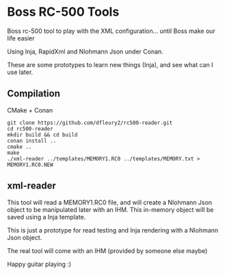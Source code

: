 # Boss RC-500 Tools
Boss rc-500 tool to play with the XML configuration... until Boss make our life easier

Using Inja, RapidXml and Nlohmann Json under Conan.

These are some prototypes to learn new things (Inja), and see what can I use later.

## Compilation

CMake + Conan

```
git clone https://github.com/dfleury2/rc500-reader.git
cd rc500-reader
mkdir build && cd build
conan install ..
cmake ..
make
./xml-reader ../templates/MEMORY1.RC0 ../templates/MEMORY.txt > MEMORY1.RC0.NEW
```


## xml-reader

This tool will read a MEMORY1.RC0 file, and will create a Nlohmann Json object to be manipulated later
with an IHM. This in-memory object will be saved using a Inja template.

This is just a prototype for read testing and Inja rendering with a Nlohmann Json object.

The real tool will come with an IHM (provided by someone else maybe)

Happy guitar playing :)
